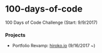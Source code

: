 # 100-days-of-code
100 Days of Code Challenge (Start: 9/9/2017)

### Projects
* Portfolio Revamp: [hiroko.io](https://github.com/hiroko/hiroko.io) (9/16/2017 ~)
